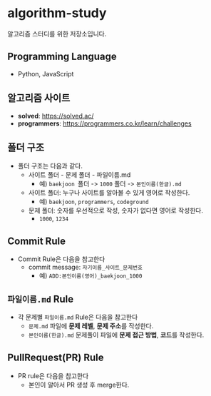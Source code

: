 # algorithm-study
알고리즘 스터디를 위한 저장소입니다.

## Programming Language 
* Python, JavaScript

## 알고리즘 사이트
* **solved**: https://solved.ac/
* **programmers**: https://programmers.co.kr/learn/challenges

## 폴더 구조
* 폴더 구조는 다음과 같다. 
    * 사이트 폴더 - 문제 폴더 - 파일이름.md
        * 예) ```baekjoon ```폴더 -> ```1000``` 폴더 -> ```본인이름(한글).md```
    * 사이트 폴더: 누구나 사이트를 알아볼 수 있게 영어로 작성한다.
        * 예) ```baekjoon```, ```programmers```, ```codeground```
    * 문제 폴더: 숫자를 우선적으로 작성, 숫자가 없다면 영어로 작성한다.
        * ```1000```, ```1234```

## Commit Rule
* Commit Rule은 다음을 참고한다
    * commit message: ```자기이름_사이트_문제번호```
        * 예) ```ADD:본인이름(영어)_baekjoon_1000```

## ```파일이름.md``` Rule
* 각 문제별 ```파일이름.md``` Rule은  다음을 참고한다
    * ```문제.md``` 파일에 **문제 레벨**, **문제 주소**를 작성한다.
    * ```본인이름(한글).md``` 문제풀이 파일에 **문제 접근 방법**, **코드**를 작성한다.
    
## PullRequest(PR) Rule
* PR rule은 다음을 참고한다
    * 본인이 알아서 PR 생성 후 merge한다.